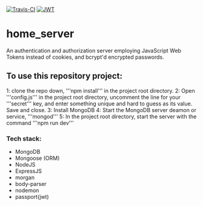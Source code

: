 [![Travis-CI](https://travis-ci.org/sgoldens/home_server.svg?branch=master)](https://travis-ci.org/sgoldens/home_server.svg?branch=master) [![JWT](http://jwt.io/assets/badge-compatible.svg)](http://jwt.io/assets/badge-compatible.svg)
# home_server

An authentication and authorization server employing JavaScript Web Tokens instead of cookies, and bcrypt'd encrypted passwords.

## To use this repository project:
1: clone the repo down, '''npm install''' in the project root directory.
2: Open '''config.js''' in the project root directory, uncomment the line for your '''secret''' key, and enter something unique and hard to guess as its value. Save and close.
3: Install MongoDB
4: Start the MongoDB server deamon or service, '''mongod'''
5: In the project root directory, start the server with the command '''npm run dev'''

### Tech stack:
  - MongoDB
  - Mongoose (ORM)
  - NodeJS
  - ExpressJS
  - morgan
  - body-parser
  - nodemon
  - passport(jwt)
